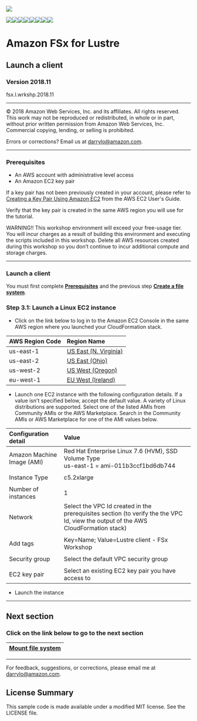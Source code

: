 ![](https://s3.amazonaws.com/aws-us-east-1/tutorial/AWS_logo_PMS_300x180.png)

![](https://s3.amazonaws.com/aws-us-east-1/tutorial/100x100_benefit_available.png)![](https://s3.amazonaws.com/aws-us-east-1/tutorial/100x100_benefit_ingergration.png)![](https://s3.amazonaws.com/aws-us-east-1/tutorial/100x100_benefit_ecryption-lock.png)![](https://s3.amazonaws.com/aws-us-east-1/tutorial/100x100_benefit_fully-managed.png)![](https://s3.amazonaws.com/aws-us-east-1/tutorial/100x100_benefit_lowcost-affordable.png)![](https://s3.amazonaws.com/aws-us-east-1/tutorial/100x100_benefit_performance.png)![](https://s3.amazonaws.com/aws-us-east-1/tutorial/100x100_benefit_scalable.png)![](https://s3.amazonaws.com/aws-us-east-1/tutorial/100x100_benefit_storage.png)

# **Amazon FSx for Lustre**

## Launch a client

### Version 2018.11

fsx.l.wrkshp.2018.11

---

© 2018 Amazon Web Services, Inc. and its affiliates. All rights reserved. This work may not be  reproduced or redistributed, in whole or in part, without prior written permission from Amazon Web Services, Inc. Commercial copying, lending, or selling is prohibited.

Errors or corrections? Email us at [darrylo@amazon.com](mailto:darrylo@amazon.com).

---
### Prerequisites

* An AWS account with administrative level access
* An Amazon EC2 key pair

If a key pair has not been previously created in your account, please refer to [Creating a Key Pair Using Amazon EC2](http://docs.aws.amazon.com/AWSEC2/latest/UserGuide/ec2-key-pairs.html#having-ec2-create-your-key-pair) from the AWS EC2 User's Guide.  

Verify that the key pair is created in the same AWS region you will use for the tutorial.

WARNING!! This workshop environment will exceed your free-usage tier. You will incur charges as a result of building this environment and executing the scripts included in this workshop. Delete all AWS resources created during this workshop so you don’t continue to incur additional compute and storage charges.

---
### Launch a client

You must first complete [**Prerequisites**](../0-prerequisites) and the previous step [**Create a file system**](../1-create-file-system).

### Step 3.1: Launch a Linux EC2 instance

- Click on the link below to log in to the Amazon EC2 Console in the same AWS region where you launched your CloudFormation stack.

| AWS Region Code | Region Name |
| :--- | :--- 
| us-east-1 | [US East (N. Virginia)](https://console.aws.amazon.com/ec2/v2/home?region=us-east-1#LaunchInstanceWizard:) |
| us-east-2 | [US East (Ohio)](https://console.aws.amazon.com/ec2/v2/home?region=us-east-2#LaunchInstanceWizard:) |
| us-west-2 | [US West (Oregon)](https://console.aws.amazon.com/ec2/v2/home?region=us-west-2#LaunchInstanceWizard:) |
| eu-west-1 | [EU West (Ireland)](https://console.aws.amazon.com/ec2/v2/home?region=eu-west-1#LaunchInstanceWizard:) |

- Launch one EC2 instance with the following configuration details. If a value isn't specified below, accept the default value. A variety of Linux distributions are supported. Select one of the listed AMIs from Community AMIs or the AWS Marketplace. Search in the Community AMIs or AWS Marketplace for one of the AMI values below.

| Configuration detail | Value |
| :--- | :--- 
| Amazon Machine Image (AMI) | Red Hat Enterprise Linux 7.6 (HVM), SSD Volume Type </br>us-east-1 = ami-011b3ccf1bd6db744 |
| |
| Instance Type | c5.2xlarge |
| |
| Number of instances | 1 |
| Network | Select the VPC Id created in the prerequisites section (to verify the the VPC Id, view the output of the AWS CloudFormation stack) |
| |
| Add tags | Key=Name; Value=Lustre client - FSx Workshop  |
| |
| Security group | Select the default VPC security group  |
| |
| EC2 key pair | Select an existing EC2 key pair you have access to  |

- Launch the instance


---
## Next section
### Click on the link below to go to the next section

| [**Mount file system**](../4-mount-file-system) |
| :---
---

For feedback, suggestions, or corrections, please email me at [darrylo@amazon.com](mailto:darrylo@amazon.com).

## License Summary

This sample code is made available under a modified MIT license. See the LICENSE file.
